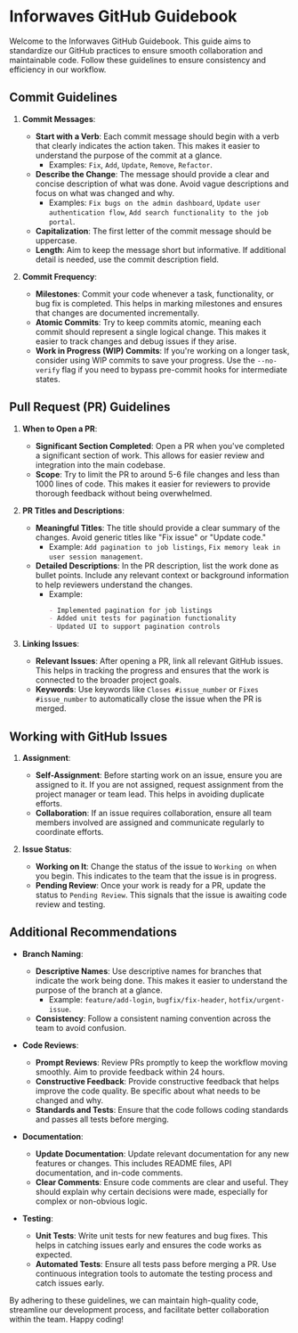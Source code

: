 # Inforwaves GitHub Guidebook

Welcome to the Inforwaves GitHub Guidebook. This guide aims to standardize our GitHub practices to ensure smooth collaboration and maintainable code. Follow these guidelines to ensure consistency and efficiency in our workflow.

## Commit Guidelines

1. **Commit Messages**:
    - **Start with a Verb**: Each commit message should begin with a verb that clearly indicates the action taken. This makes it easier to understand the purpose of the commit at a glance.
      - Examples: `Fix`, `Add`, `Update`, `Remove`, `Refactor`.
    - **Describe the Change**: The message should provide a clear and concise description of what was done. Avoid vague descriptions and focus on what was changed and why.
      - Examples: `Fix bugs on the admin dashboard`, `Update user authentication flow`, `Add search functionality to the job portal`.
    - **Capitalization**: The first letter of the commit message should be uppercase.
    - **Length**: Aim to keep the message short but informative. If additional detail is needed, use the commit description field.

2. **Commit Frequency**:
    - **Milestones**: Commit your code whenever a task, functionality, or bug fix is completed. This helps in marking milestones and ensures that changes are documented incrementally.
    - **Atomic Commits**: Try to keep commits atomic, meaning each commit should represent a single logical change. This makes it easier to track changes and debug issues if they arise.
    - **Work in Progress (WIP) Commits**: If you're working on a longer task, consider using WIP commits to save your progress. Use the `--no-verify` flag if you need to bypass pre-commit hooks for intermediate states.

## Pull Request (PR) Guidelines

1. **When to Open a PR**:
    - **Significant Section Completed**: Open a PR when you've completed a significant section of work. This allows for easier review and integration into the main codebase.
    - **Scope**: Try to limit the PR to around 5-6 file changes and less than 1000 lines of code. This makes it easier for reviewers to provide thorough feedback without being overwhelmed.

2. **PR Titles and Descriptions**:
    - **Meaningful Titles**: The title should provide a clear summary of the changes. Avoid generic titles like "Fix issue" or "Update code."
      - Example: `Add pagination to job listings`, `Fix memory leak in user session management`.
    - **Detailed Descriptions**: In the PR description, list the work done as bullet points. Include any relevant context or background information to help reviewers understand the changes.
      - Example:
        ```markdown
        - Implemented pagination for job listings
        - Added unit tests for pagination functionality
        - Updated UI to support pagination controls
        ```

3. **Linking Issues**:
    - **Relevant Issues**: After opening a PR, link all relevant GitHub issues. This helps in tracking the progress and ensures that the work is connected to the broader project goals.
    - **Keywords**: Use keywords like `Closes #issue_number` or `Fixes #issue_number` to automatically close the issue when the PR is merged.

## Working with GitHub Issues

1. **Assignment**:
    - **Self-Assignment**: Before starting work on an issue, ensure you are assigned to it. If you are not assigned, request assignment from the project manager or team lead. This helps in avoiding duplicate efforts.
    - **Collaboration**: If an issue requires collaboration, ensure all team members involved are assigned and communicate regularly to coordinate efforts.

2. **Issue Status**:
    - **Working on It**: Change the status of the issue to `Working on` when you begin. This indicates to the team that the issue is in progress.
    - **Pending Review**: Once your work is ready for a PR, update the status to `Pending Review`. This signals that the issue is awaiting code review and testing.

## Additional Recommendations

- **Branch Naming**:
    - **Descriptive Names**: Use descriptive names for branches that indicate the work being done. This makes it easier to understand the purpose of the branch at a glance.
      - Example: `feature/add-login`, `bugfix/fix-header`, `hotfix/urgent-issue`.
    - **Consistency**: Follow a consistent naming convention across the team to avoid confusion.

- **Code Reviews**:
    - **Prompt Reviews**: Review PRs promptly to keep the workflow moving smoothly. Aim to provide feedback within 24 hours.
    - **Constructive Feedback**: Provide constructive feedback that helps improve the code quality. Be specific about what needs to be changed and why.
    - **Standards and Tests**: Ensure that the code follows coding standards and passes all tests before merging.

- **Documentation**:
    - **Update Documentation**: Update relevant documentation for any new features or changes. This includes README files, API documentation, and in-code comments.
    - **Clear Comments**: Ensure code comments are clear and useful. They should explain why certain decisions were made, especially for complex or non-obvious logic.

- **Testing**:
    - **Unit Tests**: Write unit tests for new features and bug fixes. This helps in catching issues early and ensures the code works as expected.
    - **Automated Tests**: Ensure all tests pass before merging a PR. Use continuous integration tools to automate the testing process and catch issues early.

By adhering to these guidelines, we can maintain high-quality code, streamline our development process, and facilitate better collaboration within the team. Happy coding!
